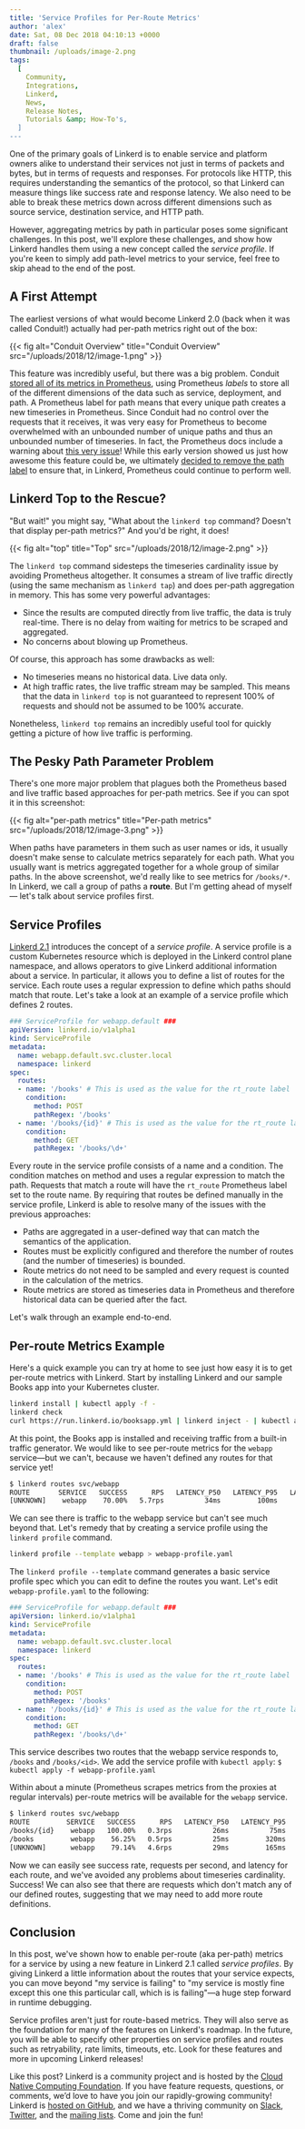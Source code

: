 ```yaml
---
title: 'Service Profiles for Per-Route Metrics'
author: 'alex'
date: Sat, 08 Dec 2018 04:10:13 +0000
draft: false
thumbnail: /uploads/image-2.png
tags:
  [
    Community,
    Integrations,
    Linkerd,
    News,
    Release Notes,
    Tutorials &amp; How-To's,
  ]
---
```


One of the primary goals of Linkerd is to enable service and platform owners
alike to understand their services not just in terms of packets and bytes, but
in terms of requests and responses. For protocols like HTTP, this requires
understanding the semantics of the protocol, so that Linkerd can measure things
like success rate and response latency. We also need to be able to break these
metrics down across different dimensions such as source service, destination
service, and HTTP path.

However, aggregating metrics by path in particular poses some significant
challenges. In this post, we'll explore these challenges, and show how Linkerd
handles them using a new concept called the _service profile_. If you're keen to
simply add path-level metrics to your service, feel free to skip ahead to the
end of the post.

## A First Attempt

The earliest versions of what would become Linkerd 2.0 (back when it was called
Conduit!) actually had per-path metrics right out of the box:

{{< fig
  alt="Conduit Overview"
  title="Conduit Overview"
  src="/uploads/2018/12/image-1.png" >}}

This feature was incredibly useful, but there was a big problem. Conduit [stored
all of its metrics in
Prometheus](https://buoyant.io/2018/05/17/prometheus-the-right-way-lessons-learned-evolving-conduits-prometheus-integration/),
using Prometheus _labels_ to store all of the different dimensions of the data
such as service, deployment, and path. A Prometheus label for path means that
every unique path creates a new timeseries in Prometheus. Since Conduit had no
control over the requests that it receives, it was very easy for Prometheus to
become overwhelmed with an unbounded number of unique paths and thus an
unbounded number of timeseries. In fact, the Prometheus docs include a warning
about [this very issue](https://prometheus.io/docs/practices/naming/#labels)!
While this early version showed us just how awesome this feature could be, we
ultimately [decided to remove the path
label](https://github.com/linkerd/linkerd2/pull/317) to ensure that, in Linkerd,
Prometheus could continue to perform well.

## Linkerd Top to the Rescue?

"But wait!" you might say, "What about the `linkerd top` command? Doesn't that
display per-path metrics?" And you'd be right, it does!

{{< fig
  alt="top"
  title="Top"
  src="/uploads/2018/12/image-2.png" >}}

The `linkerd top` command sidesteps the timeseries cardinality issue by avoiding
Prometheus altogether. It consumes a stream of live traffic directly (using the
same mechanism as `linkerd tap`) and does per-path aggregation in memory. This
has some very powerful advantages:

- Since the results are computed directly from live traffic, the data is truly
  real-time. There is no delay from waiting for metrics to be scraped and
  aggregated.
- No concerns about blowing up Prometheus.

Of course, this approach has some drawbacks as well:

- No timeseries means no historical data. Live data only.
- At high traffic rates, the live traffic stream may be sampled. This means that
  the data in `linkerd top` is not guaranteed to represent 100% of requests and
  should not be assumed to be 100% accurate.

Nonetheless, `linkerd top` remains an incredibly useful tool for quickly getting
a picture of how live traffic is performing.

## The Pesky Path Parameter Problem

There's one more major problem that plagues both the Prometheus based and live
traffic based approaches for per-path metrics. See if you can spot it in this
screenshot:

{{< fig
  alt="per-path metrics"
  title="Per-path metrics"
  src="/uploads/2018/12/image-3.png" >}}

When paths have parameters in them such as user names or ids, it usually doesn't
make sense to calculate metrics separately for each path. What you usually want
is metrics aggregated together for a whole group of similar paths. In the above
screenshot, we'd really like to see metrics for `/books/*`. In Linkerd, we call
a group of paths a **route**. But I'm getting ahead of myself — let's talk about
service profiles first.

## Service Profiles

[Linkerd 2.1](https://buoyant.io/2018/12/06/announcing-linkerd-2-1/) introduces
the concept of a _service profile_. A service profile is a custom Kubernetes
resource which is deployed in the Linkerd control plane namespace, and allows
operators to give Linkerd additional information about a service. In particular,
it allows you to define a list of routes for the service. Each route uses a
regular expression to define which paths should match that route. Let's take a
look at an example of a service profile which defines 2 routes.

```yml
### ServiceProfile for webapp.default ###
apiVersion: linkerd.io/v1alpha1
kind: ServiceProfile
metadata:
  name: webapp.default.svc.cluster.local
  namespace: linkerd
spec:
  routes:
  - name: '/books' # This is used as the value for the rt_route label
    condition:
      method: POST
      pathRegex: '/books'
  - name: '/books/{id}' # This is used as the value for the rt_route label
    condition:
      method: GET
      pathRegex: '/books/\d+'
```

Every route in the service profile consists of a name and a condition. The
condition matches on method and uses a regular expression to match the path.
Requests that match a route will have the `rt_route` Prometheus label set to the
route name. By requiring that routes be defined manually in the service profile,
Linkerd is able to resolve many of the issues with the previous approaches:

- Paths are aggregated in a user-defined way that can match the semantics of the
  application.
- Routes must be explicitly configured and therefore the number of routes (and
  the number of timeseries) is bounded.
- Route metrics do not need to be sampled and every request is counted in the
  calculation of the metrics.
- Route metrics are stored as timeseries data in Prometheus and therefore
  historical data can be queried after the fact.

Let's walk through an example end-to-end.

## Per-route Metrics Example

Here's a quick example you can try at home to see just how easy it is to get
per-route metrics with Linkerd. Start by installing Linkerd and our sample Books
app into your Kubernetes cluster.

```bash
linkerd install | kubectl apply -f -
linkerd check
curl https://run.linkerd.io/booksapp.yml | linkerd inject - | kubectl apply -f -
```

At this point, the Books app is installed and receiving traffic from a built-in
traffic generator. We would like to see per-route metrics for the `webapp`
service—but we can't, because we haven't defined any routes for that service
yet!

```bash
$ linkerd routes svc/webapp
ROUTE       SERVICE   SUCCESS      RPS   LATENCY_P50   LATENCY_P95   LATENCY_P99
[UNKNOWN]    webapp    70.00%   5.7rps          34ms         100ms         269ms
```

We can see there is traffic to the webapp service but can't see much beyond
that. Let's remedy that by creating a service profile using the `linkerd
profile` command.

```bash
linkerd profile --template webapp > webapp-profile.yaml
```

The `linkerd profile --template` command generates a basic service profile spec
which you can edit to define the routes you want. Let's edit
`webapp-profile.yaml` to the following:

```yml
### ServiceProfile for webapp.default ###
apiVersion: linkerd.io/v1alpha1
kind: ServiceProfile
metadata:
  name: webapp.default.svc.cluster.local
  namespace: linkerd
spec:
  routes:
  - name: '/books' # This is used as the value for the rt_route label
    condition:
      method: POST
      pathRegex: '/books'
  - name: '/books/{id}' # This is used as the value for the rt_route label
    condition:
      method: GET
      pathRegex: '/books/\d+'
```

This service describes two routes that the webapp service responds to, `/books`
and `/books/<id>`. We add the service profile with `kubectl apply`: `$ kubectl
apply -f webapp-profile.yaml`

Within about a minute (Prometheus scrapes metrics from the proxies at regular
intervals) per-route metrics will be available for the `webapp` service.

```bash
$ linkerd routes svc/webapp
ROUTE         SERVICE   SUCCESS      RPS   LATENCY_P50   LATENCY_P95   LATENCY_P99
/books/{id}    webapp   100.00%   0.3rps          26ms          75ms          95ms
/books         webapp    56.25%   0.5rps          25ms         320ms         384ms
[UNKNOWN]      webapp    79.14%   4.6rps          29ms         165ms         193ms
```

Now we can easily see success rate, requests per second, and latency for each
route, and we've avoided any problems about timeseries cardinality. Success! We
can also see that there are requests which don't match any of our defined
routes, suggesting that we may need to add more route definitions.

## Conclusion

In this post, we've shown how to enable per-route (aka per-path) metrics for a
service by using a new feature in Linkerd 2.1 called _service profiles_. By
giving Linkerd a little information about the routes that your service expects,
you can move beyond "my service is failing" to "my service is mostly fine except
this one this particular call, which is is failing"—a huge step forward in
runtime debugging.

Service profiles aren't just for route-based metrics. They will also serve as
the foundation for many of the features on Linkerd's roadmap. In the future, you
will be able to specify other properties on service profiles and routes such as
retryability, rate limits, timeouts, etc. Look for these features and more in
upcoming Linkerd releases!

Like this post? Linkerd is a community project and is hosted by the [Cloud
Native Computing Foundation](https://cncf.io). If you have feature requests,
questions, or comments, we’d love to have you join our rapidly-growing
community! Linkerd is [hosted on GitHub](https://github.com/linkerd/linkerd2),
and we have a thriving community on [Slack](https://slack.linkerd.io),
[Twitter](https://twitter.com/linkerd), and the [mailing
lists](https://lists.cncf.io/g/cncf-linkerd-users). Come and join the fun!
